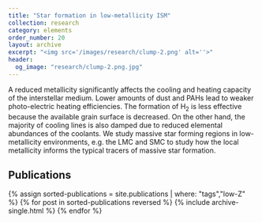 ```yaml
---
title: "Star formation in low-metallicity ISM"
collection: research
category: elements
order_number: 20
layout: archive
excerpt: "<img src='/images/research/clump-2.png' alt=''>"
header:
  og_image: "research/clump-2.png.jpg"
---
```


A reduced metallicity significantly affects the cooling and heating capacity of the interstellar medium. Lower amounts of dust and PAHs lead to weaker photo-electric heating efficiencies. The formation of H<sub>2</sub> is less effective because the available grain surface is decreased. On the other hand, the majority of cooling lines is also damped due to reduced elemental abundances of the coolants. We study massive star forming regions in low-metallicity environments, e.g. the LMC and SMC to study how the local metallicity informs the typical tracers of massive star formation.


## Publications

{% assign sorted-publications = site.publications | where: "tags","low-Z" %}
{% for post in sorted-publications reversed %}
    {% include archive-single.html %}
{% endfor %}
